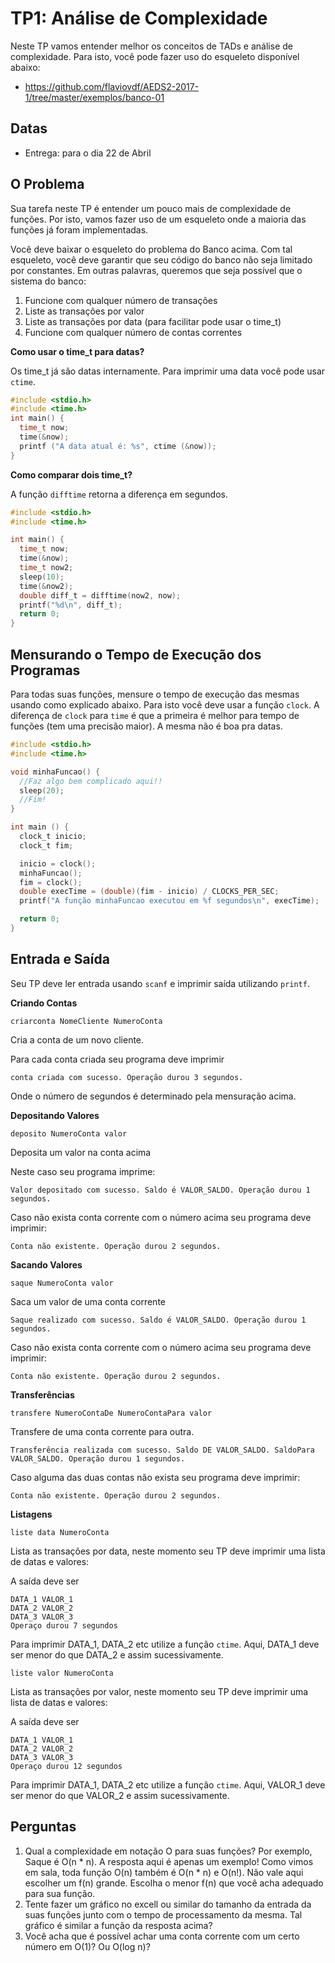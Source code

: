 # TP1: Análise de Complexidade

Neste TP vamos entender melhor os conceitos de TADs e análise de complexidade.
Para isto, você pode fazer uso do esqueleto disponível abaixo:

  * https://github.com/flaviovdf/AEDS2-2017-1/tree/master/exemplos/banco-01

## Datas

  * Entrega: para o dia 22 de Abril

## O Problema

Sua tarefa neste TP é entender um pouco mais de complexidade de funções. Por
isto, vamos fazer uso de um esqueleto onde a maioria das funções já foram
implementadas.

Você deve baixar o esqueleto do problema do Banco acima. Com tal esqueleto,
você deve garantir que seu código do banco não seja limitado por constantes.
Em outras palavras, queremos que seja possível que o sistema do banco:

  1. Funcione com qualquer número de transações
  2. Liste as transações por valor
  3. Liste as transações por data (para facilitar pode usar o time_t)
  4. Funcione com qualquer número de contas correntes

**Como usar o time_t para datas?**

Os time_t já são datas internamente. Para imprimir uma data você pode usar
`ctime`.

```c
#include <stdio.h>
#include <time.h>
int main() {
  time_t now;
  time(&now);
  printf ("A data atual é: %s", ctime (&now));
}
```

**Como comparar dois time_t?**

A função `difftime` retorna a diferença em segundos.

```c
#include <stdio.h>
#include <time.h>

int main() {
  time_t now;
  time(&now);
  time_t now2;
  sleep(10);
  time(&now2);
  double diff_t = difftime(now2, now);
  printf("%d\n", diff_t);
  return 0;
}
```

## Mensurando o Tempo de Execução dos Programas

Para todas suas funções, mensure o tempo de execução das mesmas usando
como explicado abaixo. Para isto você deve usar a função `clock`. A
diferença de `clock` para `time` é que a primeira é melhor para tempo
de funções (tem uma precisão maior). A mesma não é boa pra datas.

```c
#include <stdio.h>
#include <time.h>

void minhaFuncao() {
  //Faz algo bem complicado aqui!!
  sleep(20);
  //Fim!
}

int main () {
  clock_t inicio;
  clock_t fim;

  inicio = clock();
  minhaFuncao();
  fim = clock();
  double execTime = (double)(fim - inicio) / CLOCKS_PER_SEC;
  printf("A função minhaFuncao executou em %f segundos\n", execTime);

  return 0;
}
```

## Entrada e Saída

Seu TP deve ler entrada usando `scanf` e imprimir saída utilizando `printf`.

**Criando Contas**

```
criarconta NomeCliente NumeroConta
```
Cria a conta de um novo cliente.

Para cada conta criada seu programa deve imprimir
```
conta criada com sucesso. Operação durou 3 segundos.
```
Onde o número de segundos é determinado pela mensuração acima.

**Depositando Valores**

```
deposito NumeroConta valor
```
Deposita um valor na conta acima

Neste caso seu programa imprime:
```
Valor depositado com sucesso. Saldo é VALOR_SALDO. Operação durou 1 segundos.
```

Caso não exista conta corrente com o número acima seu programa deve imprimir:
```
Conta não existente. Operação durou 2 segundos.
```

**Sacando Valores**

```
saque NumeroConta valor
```
Saca um valor de uma conta corrente
```
Saque realizado com sucesso. Saldo é VALOR_SALDO. Operação durou 1 segundos.
```

Caso não exista conta corrente com o número acima seu programa deve imprimir:
```
Conta não existente. Operação durou 2 segundos.
```

**Transferências**

```
transfere NumeroContaDe NumeroContaPara valor
```
Transfere de uma conta corrente para outra.
```
Transferência realizada com sucesso. Saldo DE VALOR_SALDO. SaldoPara VALOR_SALDO. Operação durou 1 segundos.
```

Caso alguma das duas contas não exista seu programa deve imprimir:
```
Conta não existente. Operação durou 2 segundos.
```

**Listagens**

```
liste data NumeroConta
```
Lista as transações por data, neste momento seu TP deve imprimir uma lista de datas e valores:

A saída deve ser
```
DATA_1 VALOR_1
DATA_2 VALOR_2
DATA_3 VALOR_3
Operaço durou 7 segundos
```
Para imprimir DATA_1, DATA_2 etc utilize a função `ctime`. Aqui, DATA_1 deve ser menor do que
DATA_2 e assim sucessivamente.

```
liste valor NumeroConta
```
Lista as transações por valor, neste momento seu TP deve imprimir uma lista de datas e valores:

A saída deve ser
```
DATA_1 VALOR_1
DATA_2 VALOR_2
DATA_3 VALOR_3
Operaço durou 12 segundos
```

Para imprimir DATA_1, DATA_2 etc utilize a função `ctime`. Aqui, VALOR_1 deve ser menor do que
VALOR_2 e assim sucessivamente.

## Perguntas

  1. Qual a complexidade em notação O para suas funções? Por exemplo, Saque é O(n * n). A resposta aqui é apenas um exemplo! Como vimos em sala, toda função O(n) também é O(n * n) e O(n!). Não vale aqui escolher um f(n) grande. Escolha o menor f(n) que você acha adequado para sua função.
  2. Tente fazer um gráfico no excell ou similar do tamanho da entrada da suas funções junto com o tempo de processamento da mesma. Tal gráfico é similar a função da resposta acima?
  3. Você acha que é possível achar uma conta corrente com um certo número em O(1)? Ou O(log n)?
